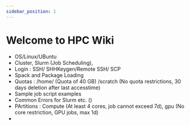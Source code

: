 ```yaml
---
sidebar_position: 1
---
```


# Welcome to HPC Wiki


- OS/Linux/UBuntu
- Cluster, Slurm (Job Scheduling), 
- Login : SSH/ SHHKeygen/Remote SSH/ SCP
- Spack and Package Loading
- Quotas : /home/ (Quota of 40 GB) /scratch (No quota restrictions, 30 days deletion after last accesstime)
- Sample job script examples
- Common Errors for Slurm etc. ()
- PArtitions : Compute (At least 4 cores, job cannot exceed 7d), gpu (No core restriction, GPU jobs, max 1d)
- 